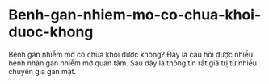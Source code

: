 # Benh-gan-nhiem-mo-co-chua-khoi-duoc-khong
Bệnh gan nhiễm mỡ có chữa khỏi được không? Đây là câu hỏi được nhiều bệnh nhân gan nhiễm mỡ quan tâm. Sau đây là thông tin rất giá trị từ nhiều chuyên gia gan mật.

